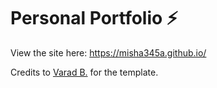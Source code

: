 # Personal Portfolio ⚡️

View the site here:
https://misha345a.github.io/

Credits to <a href="https://github.com/varadbhogayata" target="_blank">Varad B.</a> for the template.
